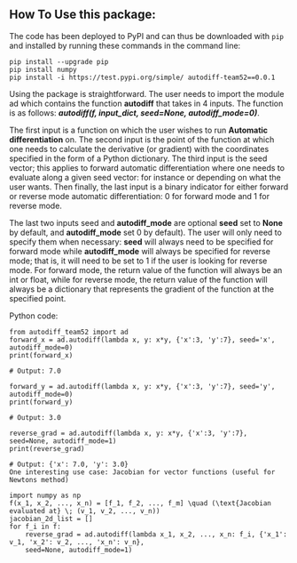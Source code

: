 ## How To Use this package:

The code has been deployed to PyPI and can thus be downloaded with `pip` and installed by running these commands in the command line:

```shell
pip install --upgrade pip
pip install numpy
pip install -i https://test.pypi.org/simple/ autodiff-team52==0.0.1
```

Using the package is straightforward. The user needs to import the module ad which contains the function **autodiff**
that takes in 4 inputs. The function is as follows: ***autodiff(f, input_dict, seed=None, autodiff_mode=0)***.


The first input is a function on which the user wishes to run **Automatic differentiation** on. The second input is the point of the
function at which one needs to calculate the derivative (or gradient) with the coordinates specified in the form of a Python
dictionary. The third input is the seed vector; this applies to forward automatic differentiation where one needs to evaluate along a
given seed vector: for instance or depending on what the user wants. Then finally, the last input is a binary indicator for either
forward or reverse mode automatic differentiation: 0 for forward mode and 1 for reverse mode.

The last two inputs seed and **autodiff_mode** are optional **seed** set to **None** by default, and
**autodiff_mode** set 0 by default). The user will only need to specify them when necessary: **seed** will always need to be
specified for forward mode while **autodiff_mode** will always be specified for reverse mode; that is, it will need to be set to 1
if the user is looking for reverse mode. For forward mode, the return value of the function will always be an int or float, while for
reverse mode, the return value of the function will always be a dictionary that represents the gradient of the function at the
specified point.

Python code:

``` shell
from autodiff_team52 import ad
forward_x = ad.autodiff(lambda x, y: x*y, {'x':3, 'y':7}, seed='x', autodiff_mode=0)
print(forward_x)

# Output: 7.0

forward_y = ad.autodiff(lambda x, y: x*y, {'x':3, 'y':7}, seed='y', autodiff_mode=0)
print(forward_y)

# Output: 3.0

reverse_grad = ad.autodiff(lambda x, y: x*y, {'x':3, 'y':7}, seed=None, autodiff_mode=1)
print(reverse_grad)

# Output: {'x': 7.0, 'y': 3.0}
One interesting use case: Jacobian for vector functions (useful for Newtons method)

import numpy as np
f(x_1, x_2, ..., x_n) = [f_1, f_2, ..., f_m] \quad (\text{Jacobian evaluated at} \; (v_1, v_2, ..., v_n))
jacobian_2d_list = []
for f_i in f:
    reverse_grad = ad.autodiff(lambda x_1, x_2, ..., x_n: f_i, {'x_1': v_1, 'x_2': v_2, ..., 'x_n': v_n},
    seed=None, autodiff_mode=1)
